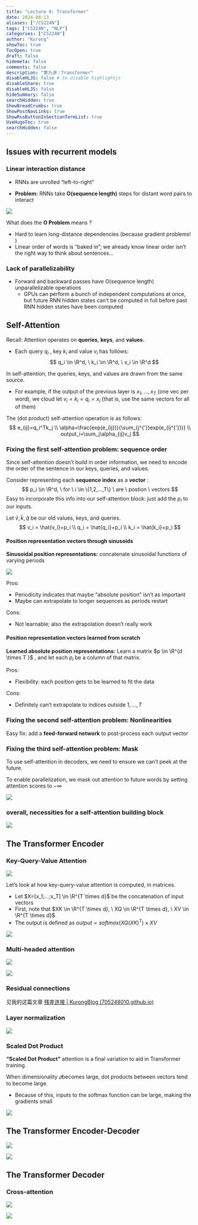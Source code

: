 ```yaml
---
title: "Lecture 9: Transformer"
date: 2024-08-13
aliases: ["/CS224N"]
tags: ["CS224N", "NLP"]
categories: ["CS224N"]
author: "Kurong"
showToc: true
TocOpen: true
draft: false
hidemeta: false
comments: false
description: "第九讲：Transformer"
disableHLJS: false # to disable highlightjs
disableShare: true
disableHLJS: false
hideSummary: false
searchHidden: true
ShowBreadCrumbs: true
ShowPostNavLinks: true
ShowRssButtonInSectionTermList: true
UseHugoToc: true
searchHidden: false
---
```


## Issues with recurrent models

### Linear interaction distance

- RNNs are unrolled “left-to-right”

- **Problem:** RNNs take **O(sequence length)** steps for distant word pairs to interact

![](/img/CS224N/lesson_9/img1.png)

What does the **O Problem** means ?

- Hard to learn long-distance dependencies (because gradient problems! )
- Linear order of words is “baked in”; we already know linear order isn’t the  right way to think about sentences…

### Lack of parallelizability

- Forward and backward passes have O(sequence length)  unparallelizable operations
  - GPUs can perform a bunch of independent computations at once, but future RNN hidden states can’t be computed in full before past RNN  hidden states have been computed



## Self-Attention 

Recall: Attention operates on **queries**, **keys**, and **values.**

- Each query $q_i$ , key $k_i$ and value $v_i$ has follows:
  $$
  q_i \in \R^d, \ k_i \in \R^d, \ v_i \in \R^d
  $$

In self-attention, the queries, keys, and values are drawn from the same source.

- For example, if the output of the previous layer is $x_1, ..., x_T$  (one vec per word), we cloud let $v_i=k_i=q_i=x_i$ (that is, use the same vectors for all of them)

The (dot product) self-attention operation is as follows:
$$
e_{ij}=q_i^Tk_j \\
\alpha=\frac{exp(e_{ij})}{\sum_{j^{'}}exp(e_{ij^{'}})} \\
output_i=\sum_j\alpha_{ij}v_j
$$

### Fixing the first self-attention problem: sequence order

Since self-attention doesn’t build in order information, we need to encode the order of the  sentence in our keys, queries, and values.

Consider representing each **sequence index** as a **vector** :
$$
p_i \in \R^d, \ for \ i \in \{1,2,...,T\} \ are \ postion \ vectors 
$$
Easy to incorporate this info into our self-attention block: just add the $p_i$ to our inputs.

Let $\hat{v},\hat{k},\hat{q}$​ be our old values, keys, and queries.
$$
v_i = \hat{v_i}+p_i \\
q_i = \hat{q_i}+p_i \\
k_i = \hat{k_i}+p_i
$$

#### Position representation vectors through sinusoids

**Sinusoidal position representations:** concatenate sinusoidal functions of varying periods

![](/img/CS224N/lesson_9/img2.png)

Pros: 

- Periodicity indicates that maybe “absolute position” isn’t as important 
-  Maybe can extrapolate to longer sequences as periods restart

Cons:

- Not learnable; also the extrapolation doesn’t really work

#### Position representation vectors learned from scratch

**Learned absolute position representations:** Learn a matrix $p \in \R^{d \times T }$ , and let each $p_i$ be a column of that matrix. 

Pros:

- Flexibility: each position gets to be learned to fit the data

Cons:

- Definitely can’t extrapolate to indices outside $1,...,T$

### Fixing the second self-attention problem: Nonlinearities

Easy fix: add a **feed-forward network** to post-process each output vector

### Fixing the third self-attention problem:  Mask

To use self-attention in decoders, we need to ensure  we can’t peek at the future.

To enable parallelization, we mask out attention to future  words by setting attention  scores to $-\infty$

![](/img/CS224N/lesson_9/img3.png)

### overall, necessities for a self-attention building block

![](/img/CS224N/lesson_9/img4.png)



## The Transformer Encoder

### Key-Query-Value Attention

![](/img/CS224N/lesson_9/img5.png)

Let’s look at how key-query-value attention is computed, in matrices.

- Let $X=[x_1;...;x_T] \in \R^{T \times d}$ be the concatenation of input vectors
- First, note that $XK \in \R^{T \times d}, \ XQ \in \R^{T \times d}, \ XV \in \R^{T \times d}$​ 
- The output is defined as $output=softmax(XQ(XK)^T)\times XV$ 

![](/img/CS224N/lesson_9/img6.png)

### Multi-headed attention

![](/img/CS224N/lesson_9/img7.png)

![](/img/CS224N/lesson_9/img8.png)

### Residual connections

见我的这篇文章 [残差连接 | KurongBlog (705248010.github.io)](https://705248010.github.io/posts/nlp/残差连接/)

### Layer normalization

![](/img/CS224N/lesson_9/img9.png)

### Scaled Dot Product

**“Scaled Dot Product”** attention is a final variation to aid in Transformer training.

When dimensionality $𝑑$​ becomes large, dot products between vectors tend to  become large.

- Because of this, inputs to the softmax function can be large, making the  gradients small

![](/img/CS224N/lesson_9/img10.png)



## The Transformer Encoder-Decoder

![](/img/CS224N/lesson_9/img11.png)

![](/img/CS224N/lesson_9/img12.png)



## The Transformer Decoder

### Cross-attention

![](/img/CS224N/lesson_9/img13.png)

![](/img/CS224N/lesson_9/img14.png)
